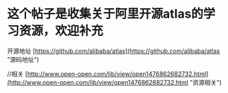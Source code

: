 # 这个帖子是收集关于阿里开源atlas的学习资源，欢迎补充

开源地址
[https://github.com/alibaba/atlas](https://github.com/alibaba/atlas "源码地址")


  //相关
[http://www.open-open.com/lib/view/open1476862682732.html](http://www.open-open.com/lib/view/open1476862682732.html "资源相关")